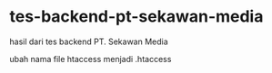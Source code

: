 # tes-backend-pt-sekawan-media
hasil dari tes backend PT. Sekawan Media

ubah nama file htaccess menjadi .htaccess
